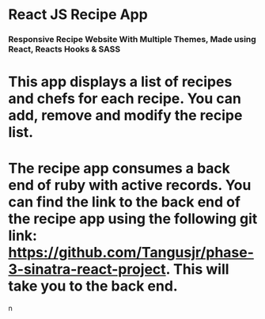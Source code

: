 # React JS Recipe App

### Responsive Recipe Website With Multiple Themes, Made using React, Reacts Hooks & SASS

# This app displays a list of recipes and chefs for each recipe. You can add, remove and modify the recipe list.

# The recipe app consumes a back end of ruby with active records. You can find the link to the back end of the recipe app using the following git link: https://github.com/Tangusjr/phase-3-sinatra-react-project. This will take you to the back end.
n